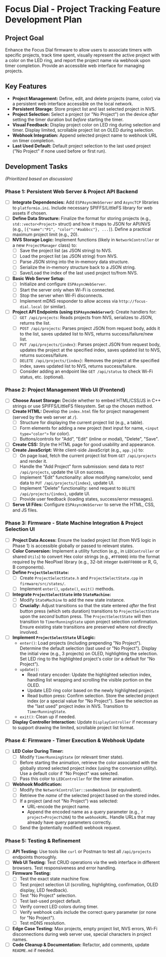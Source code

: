 # Focus Dial - Project Tracking Feature Development Plan

## Project Goal

Enhance the Focus Dial firmware to allow users to associate timers with specific projects, track time spent, visually represent the active project with a color on the LED ring, and report the project name via webhook upon timer completion. Provide an accessible web interface for managing projects.

## Key Features

- **Project Management:** Define, edit, and delete projects (name, color) via a persistent web interface accessible on the local network.
- **Persistent Storage:** Store project list and last selected project in NVS.
- **Project Selection:** Select a project (or "No Project") on the device _after_ setting the timer duration but _before_ starting the timer.
- **Visual Feedback:** Display project color on LED ring during selection and timer. Display limited, scrollable project list on OLED during selection.
- **Webhook Integration:** Append selected project name to webhook URL on timer completion.
- **Last Used Default:** Default project selection to the last used project ("No Project" if none used before or first run).

## Development Tasks

_(Prioritized based on discussion)_

### Phase 1: Persistent Web Server & Project API Backend

- [ ] **Integrate Dependencies:** Add `ESPAsyncWebServer` and `AsyncTCP` libraries to `platformio.ini`. Include necessary SPIFFS/LittleFS library for web assets if chosen.
- [ ] **Define Data Structure:** Finalize the format for storing projects (e.g., `std::vector<Project>` struct) and how it maps to JSON for API/NVS (e.g., `[{"name":"P1", "color":"#aabbcc"}, ...]`). Define a practical maximum project limit (e.g., 20).
- [ ] **NVS Storage Logic:** Implement functions (likely in `NetworkController` or a new `ProjectManager` class) to:
  - [ ] Save the project list (as JSON string) to NVS.
  - [ ] Load the project list (as JSON string) from NVS.
  - [ ] Parse JSON string into the in-memory data structure.
  - [ ] Serialize the in-memory structure back to a JSON string.
  - [ ] Save/Load the index of the last used project to/from NVS.
- [ ] **Basic Web Server Setup:**
  - [ ] Initialize and configure `ESPAsyncWebServer`.
  - [ ] Start the server only when Wi-Fi is connected.
  - [ ] Stop the server when Wi-Fi disconnects.
  - [ ] Implement mDNS responder to allow access via `http://focus-dial.local` (or similar).
- [ ] **Project API Endpoints (using `ESPAsyncWebServer`):** Create handlers for:
  - [ ] `GET /api/projects`: Reads projects from NVS, serializes to JSON, returns the list.
  - [ ] `POST /api/projects`: Parses project JSON from request body, adds it to the list, saves updated list to NVS, returns success/failure/new list.
  - [ ] `PUT /api/projects/{index}`: Parses project JSON from request body, updates the project at the specified index, saves updated list to NVS, returns success/failure.
  - [ ] `DELETE /api/projects/{index}`: Removes the project at the specified index, saves updated list to NVS, returns success/failure.
  - [ ] Consider adding an endpoint like `GET /api/status` to check Wi-Fi status, etc. (optional).

### Phase 2: Project Management Web UI (Frontend)

- [ ] **Choose Asset Storage:** Decide whether to embed HTML/CSS/JS in C++ strings or use SPIFFS/LittleFS filesystem. Set up the chosen method.
- [ ] **Create HTML:** Develop the `index.html` file for project management (served by the web server at `/`).
  - [ ] Structure for displaying the current project list (e.g., a table).
  - [ ] Form elements for adding a new project (text input for name, `<input type="color">` for color).
  - [ ] Buttons/controls for "Add", "Edit" (inline or modal), "Delete", "Save".
- [ ] **Create CSS:** Style the HTML page for good usability and appearance.
- [ ] **Create JavaScript:** Write client-side JavaScript (e.g., `app.js`) to:
  - [ ] On page load, fetch the current project list from `GET /api/projects` and render it.
  - [ ] Handle the "Add Project" form submission: send data to `POST /api/projects`, update the UI on success.
  - [ ] Implement "Edit" functionality: allow modifying name/color, send data to `PUT /api/projects/{index}`, update UI.
  - [ ] Implement "Delete" functionality: send request to `DELETE /api/projects/{index}`, update UI.
  - [ ] Provide user feedback (loading states, success/error messages).
- [ ] **Serve UI Files:** Configure `ESPAsyncWebServer` to serve the HTML, CSS, and JS files.

### Phase 3: Firmware - State Machine Integration & Project Selection UI

- [ ] **Project Data Access:** Ensure the loaded project list (from NVS logic in Phase 1) is accessible globally or passed to relevant states.
- [ ] **Color Conversion:** Implement a utility function (e.g., in `LEDController` or shared `Utils`) to convert Hex color strings (e.g., `#FF0000`) into the format required by the NeoPixel library (e.g., 32-bit integer `0x00FF0000` or R, G, B components).
- [ ] **Define `ProjectSelectState`:**
  - [ ] Create `ProjectSelectState.h` and `ProjectSelectState.cpp` in `firmware/src/states/`.
  - [ ] Implement `enter()`, `update()`, `exit()` methods.
- [ ] **Integrate `ProjectSelectState` into `StateMachine`:**
  - [ ] Modify `StateMachine` to add the new state instance.
  - [ ] **Crucially:** Adjust transitions so that the state entered _after_ the first button press (which sets duration) transitions to `ProjectSelectState` upon the _second_ button press. The `ProjectSelectState` will then transition to `TimerRunningState` upon project selection confirmation. Ensure existing state transitions are preserved where not directly involved.
- [ ] **Implement `ProjectSelectState` UI Logic:**
  - `enter()`: Load projects (including prepending "No Project"). Determine the default selection (last used or "No Project"). Display the initial view (e.g., 3 projects) on OLED, highlighting the selection. Set LED ring to the highlighted project's color (or a default for "No Project").
  - `update()`:
    - Read rotary encoder: Update the highlighted selection index, handling list wrapping and scrolling the visible portion on the OLED.
    - Update LED ring color based on the newly highlighted project.
    - Read button press: Confirm selection. Store the selected project index (or a special value for "No Project"). Save the selection as the "last used" project index in NVS. Transition to `TimerRunningState`.
  - `exit()`: Clean up if needed.
- [ ] **Display Controller Interaction:** Update `DisplayController` if necessary to support drawing the limited, scrollable project list format.

### Phase 4: Firmware - Timer Execution & Webhook Update

- [ ] **LED Color During Timer:**
  - [ ] Modify `TimerRunningState` (or relevant timer state).
  - [ ] Before starting the animation, retrieve the color associated with the globally stored selected project index (using the conversion utility). Use a default color if "No Project" was selected.
  - [ ] Pass this color to `LEDController` for the timer animation.
- [ ] **Webhook Modification:**
  - [ ] Modify the `NetworkController::sendWebhook` (or equivalent).
  - [ ] Retrieve the _name_ of the selected project based on the stored index.
  - [ ] If a project (and not "No Project") was selected:
    - URL-encode the project name.
    - Append the encoded name as a query parameter (e.g., `?project=Project%20A`) to the `webhookURL`. Handle URLs that may already have query parameters correctly.
  - [ ] Send the (potentially modified) webhook request.

### Phase 5: Testing & Refinement

- [ ] **API Testing:** Use tools like `curl` or Postman to test all `/api/projects` endpoints thoroughly.
- [ ] **Web UI Testing:** Test CRUD operations via the web interface in different browsers. Test responsiveness and error handling.
- [ ] **Firmware Testing:**
  - [ ] Test the exact state machine flow.
  - [ ] Test project selection UI (scrolling, highlighting, confirmation, OLED display, LED feedback).
  - [ ] Test "No Project" selection.
  - [ ] Test last-used project default.
  - [ ] Verify correct LED colors during timer.
  - [ ] Verify webhook calls include the correct query parameter (or none for "No Project").
  - [ ] Test mDNS resolution.
- [ ] **Edge Case Testing:** Max projects, empty project list, NVS errors, Wi-Fi disconnections during web server use, special characters in project names.
- [ ] **Code Cleanup & Documentation:** Refactor, add comments, update `README.md` if needed.
